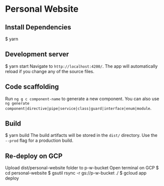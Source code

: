 # Personal Website

## Install Dependencies
$ yarn

## Development server
$ yarn start
Navigate to `http://localhost:4200/`. The app will automatically reload if you change any of the source files.

## Code scaffolding

Run `ng g c component-name` to generate a new component. You can also use `ng generate component|directive|pipe|service|class|guard|interface|enum|module`.

## Build
$ yarn build
The build artifacts will be stored in the `dist/` directory. Use the `--prod` flag for a production build.

## Re-deploy on GCP
Upload dist/personal-website folder to p-w-bucket
Open terminal on GCP
$ cd personal-website
$ gsutil rsync -r gs://p-w-bucket ./
$ gcloud app deploy
